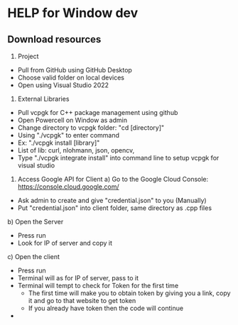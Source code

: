 # HELP for Window dev

## Download resources
1. Project
- Pull from GitHub using GitHub Desktop
- Choose valid folder on local devices
- Open using Visual Studio 2022
  
1. External Libraries
- Pull vcpgk for C++ package management using github
- Open Powercell on Window as admin
- Change directory to vcpgk folder: "cd [directory]"
- Using "./vcpgk" to enter command
- Ex: "./vcpgk install [library]"
- List of lib: curl, nlohmann, json, opencv,
- Type "./vcpgk integrate install" into command line to setup vcpgk for visual studio
  
1. Access Google API for Client
a) Go to the Google Cloud Console: https://console.cloud.google.com/
- Ask admin to create and give "credential.json" to you (Manually)
- Put "credential.json" into client folder, same directory as .cpp files

b) Open the Server
- Press run
- Look for IP of server and copy it

c) Open the client
- Press run
- Terminal will as for IP of server, pass to it
- Terminal will tempt to check for Token for the first time
  + The first time will make you to obtain token by giving you a link, copy it and go to that website to get token
  + If you already have token then the code will continue
- 
